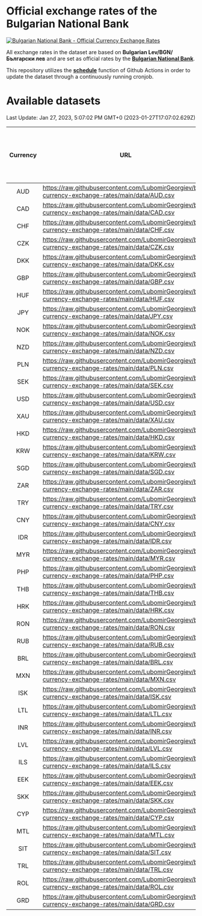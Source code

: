 # Official exchange rates of the Bulgarian National Bank

[![Bulgarian National Bank - Official Currency Exchange Rates](https://github.com/LubomirGeorgiev/bnb-currency-exchange-rates/actions/workflows/update-rates.yml/badge.svg?branch=main)](https://github.com/LubomirGeorgiev/bnb-currency-exchange-rates/actions/workflows/update-rates.yml)

All exchange rates in the dataset are based on **Bulgarian Lev/BGN/Български лев** and are set as official rates by the [**Bulgarian National Bank**](https://www.bnb.bg/Statistics/StExternalSector/StExchangeRates/StERForeignCurrencies/index.htm?toLang=_EN).

This repository utilizes the [**schedule**](https://docs.github.com/en/actions/reference/events-that-trigger-workflows) function of Github Actions in order to update the dataset through a continuously running cronjob.

# Available datasets

<!-- START LINKS (DO NOT EVER FU*ING DELETE THIS COMMENT FOR THE LOVE OF YOUR LIFE!!! IF YOU ARE CURIOS HOW IT WORKS, YOU CAN HAVE A LOOK AT ./src/updateReadme.ts) -->

Last Update: Jan 27, 2023, 5:07:02 PM GMT+0 (2023-01-27T17:07:02.629Z)

| Currency | URL                                                                                             | Number of records | Number of missing days that were filled in |
| :------: | ----------------------------------------------------------------------------------------------- | :---------------: | :----------------------------------------: |
|   AUD    | https://raw.githubusercontent.com/LubomirGeorgiev/bnb-currency-exchange-rates/main/data/AUD.csv |       8394        |                    2596                    |
|   CAD    | https://raw.githubusercontent.com/LubomirGeorgiev/bnb-currency-exchange-rates/main/data/CAD.csv |       8394        |                    2596                    |
|   CHF    | https://raw.githubusercontent.com/LubomirGeorgiev/bnb-currency-exchange-rates/main/data/CHF.csv |       8394        |                    2596                    |
|   CZK    | https://raw.githubusercontent.com/LubomirGeorgiev/bnb-currency-exchange-rates/main/data/CZK.csv |       8394        |                    2596                    |
|   DKK    | https://raw.githubusercontent.com/LubomirGeorgiev/bnb-currency-exchange-rates/main/data/DKK.csv |       8394        |                    2596                    |
|   GBP    | https://raw.githubusercontent.com/LubomirGeorgiev/bnb-currency-exchange-rates/main/data/GBP.csv |       8394        |                    2596                    |
|   HUF    | https://raw.githubusercontent.com/LubomirGeorgiev/bnb-currency-exchange-rates/main/data/HUF.csv |       8394        |                    2596                    |
|   JPY    | https://raw.githubusercontent.com/LubomirGeorgiev/bnb-currency-exchange-rates/main/data/JPY.csv |       8394        |                    2596                    |
|   NOK    | https://raw.githubusercontent.com/LubomirGeorgiev/bnb-currency-exchange-rates/main/data/NOK.csv |       8394        |                    2596                    |
|   NZD    | https://raw.githubusercontent.com/LubomirGeorgiev/bnb-currency-exchange-rates/main/data/NZD.csv |       8394        |                    2596                    |
|   PLN    | https://raw.githubusercontent.com/LubomirGeorgiev/bnb-currency-exchange-rates/main/data/PLN.csv |       8394        |                    2596                    |
|   SEK    | https://raw.githubusercontent.com/LubomirGeorgiev/bnb-currency-exchange-rates/main/data/SEK.csv |       8394        |                    2596                    |
|   USD    | https://raw.githubusercontent.com/LubomirGeorgiev/bnb-currency-exchange-rates/main/data/USD.csv |       8394        |                    2596                    |
|   XAU    | https://raw.githubusercontent.com/LubomirGeorgiev/bnb-currency-exchange-rates/main/data/XAU.csv |       8394        |                    2598                    |
|   HKD    | https://raw.githubusercontent.com/LubomirGeorgiev/bnb-currency-exchange-rates/main/data/HKD.csv |       8095        |                    2508                    |
|   KRW    | https://raw.githubusercontent.com/LubomirGeorgiev/bnb-currency-exchange-rates/main/data/KRW.csv |       8095        |                    2508                    |
|   SGD    | https://raw.githubusercontent.com/LubomirGeorgiev/bnb-currency-exchange-rates/main/data/SGD.csv |       8095        |                    2508                    |
|   ZAR    | https://raw.githubusercontent.com/LubomirGeorgiev/bnb-currency-exchange-rates/main/data/ZAR.csv |       8095        |                    2508                    |
|   TRY    | https://raw.githubusercontent.com/LubomirGeorgiev/bnb-currency-exchange-rates/main/data/TRY.csv |       6574        |                    2035                    |
|   CNY    | https://raw.githubusercontent.com/LubomirGeorgiev/bnb-currency-exchange-rates/main/data/CNY.csv |       6457        |                    2002                    |
|   IDR    | https://raw.githubusercontent.com/LubomirGeorgiev/bnb-currency-exchange-rates/main/data/IDR.csv |       6457        |                    2002                    |
|   MYR    | https://raw.githubusercontent.com/LubomirGeorgiev/bnb-currency-exchange-rates/main/data/MYR.csv |       6457        |                    2002                    |
|   PHP    | https://raw.githubusercontent.com/LubomirGeorgiev/bnb-currency-exchange-rates/main/data/PHP.csv |       6457        |                    2002                    |
|   THB    | https://raw.githubusercontent.com/LubomirGeorgiev/bnb-currency-exchange-rates/main/data/THB.csv |       6457        |                    2002                    |
|   HRK    | https://raw.githubusercontent.com/LubomirGeorgiev/bnb-currency-exchange-rates/main/data/HRK.csv |       6429        |                    1993                    |
|   RON    | https://raw.githubusercontent.com/LubomirGeorgiev/bnb-currency-exchange-rates/main/data/RON.csv |       6398        |                    1984                    |
|   RUB    | https://raw.githubusercontent.com/LubomirGeorgiev/bnb-currency-exchange-rates/main/data/RUB.csv |       6125        |                    1896                    |
|   BRL    | https://raw.githubusercontent.com/LubomirGeorgiev/bnb-currency-exchange-rates/main/data/BRL.csv |       5487        |                    1705                    |
|   MXN    | https://raw.githubusercontent.com/LubomirGeorgiev/bnb-currency-exchange-rates/main/data/MXN.csv |       5487        |                    1705                    |
|   ISK    | https://raw.githubusercontent.com/LubomirGeorgiev/bnb-currency-exchange-rates/main/data/ISK.csv |       5395        |                    1675                    |
|   LTL    | https://raw.githubusercontent.com/LubomirGeorgiev/bnb-currency-exchange-rates/main/data/LTL.csv |       5155        |                    1584                    |
|   INR    | https://raw.githubusercontent.com/LubomirGeorgiev/bnb-currency-exchange-rates/main/data/INR.csv |       5118        |                    1589                    |
|   LVL    | https://raw.githubusercontent.com/LubomirGeorgiev/bnb-currency-exchange-rates/main/data/LVL.csv |       4792        |                    1472                    |
|   ILS    | https://raw.githubusercontent.com/LubomirGeorgiev/bnb-currency-exchange-rates/main/data/ILS.csv |       4392        |                    1368                    |
|   EEK    | https://raw.githubusercontent.com/LubomirGeorgiev/bnb-currency-exchange-rates/main/data/EEK.csv |       3999        |                    1225                    |
|   SKK    | https://raw.githubusercontent.com/LubomirGeorgiev/bnb-currency-exchange-rates/main/data/SKK.csv |       2972        |                    914                     |
|   CYP    | https://raw.githubusercontent.com/LubomirGeorgiev/bnb-currency-exchange-rates/main/data/CYP.csv |       2903        |                    887                     |
|   MTL    | https://raw.githubusercontent.com/LubomirGeorgiev/bnb-currency-exchange-rates/main/data/MTL.csv |       2604        |                    799                     |
|   SIT    | https://raw.githubusercontent.com/LubomirGeorgiev/bnb-currency-exchange-rates/main/data/SIT.csv |       2540        |                    776                     |
|   TRL    | https://raw.githubusercontent.com/LubomirGeorgiev/bnb-currency-exchange-rates/main/data/TRL.csv |       1818        |                    559                     |
|   ROL    | https://raw.githubusercontent.com/LubomirGeorgiev/bnb-currency-exchange-rates/main/data/ROL.csv |       1697        |                    524                     |
|   GRD    | https://raw.githubusercontent.com/LubomirGeorgiev/bnb-currency-exchange-rates/main/data/GRD.csv |        358        |                    106                     |

<!-- END LINKS (DO NOT EVER FU*ING DELETE THIS COMMENT FOR THE LOVE OF YOUR LIFE!!! IF YOU ARE CURIOS HOW IT WORKS, YOU CAN HAVE A LOOK AT ./src/updateReadme.ts) -->
